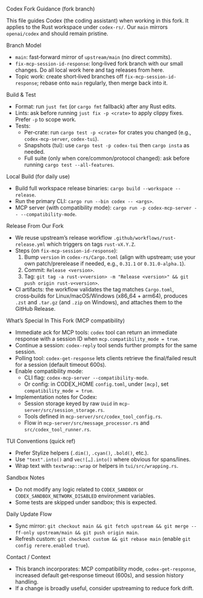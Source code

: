 Codex Fork Guidance (fork branch)

This file guides Codex (the coding assistant) when working in this fork. It applies to the Rust workspace under `codex-rs/`. Our `main` mirrors `openai/codex` and should remain pristine.

Branch Model
- `main`: fast‑forward mirror of `upstream/main` (no direct commits).
- `fix-mcp-session-id-response`: long‑lived fork branch with our small changes. Do all local work here and tag releases from here.
- Topic work: create short‑lived branches off `fix-mcp-session-id-response`; rebase onto `main` regularly, then merge back into it.

Build & Test
- Format: run `just fmt` (or `cargo fmt` fallback) after any Rust edits.
- Lints: ask before running `just fix -p <crate>` to apply clippy fixes. Prefer `-p` to scope work.
- Tests:
  - Per‑crate: run `cargo test -p <crate>` for crates you changed (e.g., `codex-mcp-server`, `codex-tui`).
  - Snapshots (tui): use `cargo test -p codex-tui` then `cargo insta` as needed.
  - Full suite (only when core/common/protocol changed): ask before running `cargo test --all-features`.

Local Build (for daily use)
- Build full workspace release binaries: `cargo build --workspace --release`.
- Run the primary CLI: `cargo run --bin codex -- <args>`.
- MCP server (with compatibility mode): `cargo run -p codex-mcp-server -- --compatibility-mode`.

Release From Our Fork
- We reuse upstream’s release workflow `.github/workflows/rust-release.yml` which triggers on tags `rust-vX.Y.Z`.
- Steps (on `fix-mcp-session-id-response`):
  1) Bump `version` in `codex-rs/Cargo.toml` (align with upstream; use your own patch/prerelease if needed, e.g., `0.31.1` or `0.31.0-alpha.1`).
  2) Commit: `Release <version>`.
  3) Tag: `git tag -a rust-v<version> -m "Release <version>" && git push origin rust-v<version>`.
- CI artifacts: the workflow validates the tag matches `Cargo.toml`, cross‑builds for Linux/macOS/Windows (x86_64 + arm64), produces `.zst` and `.tar.gz` (and `.zip` on Windows), and attaches them to the GitHub Release.

What’s Special In This Fork (MCP compatibility)
- Immediate ack for MCP tools: `codex` tool can return an immediate response with a session ID when `mcp.compatibility_mode = true`.
- Continue a session: `codex-reply` tool sends further prompts for the same session.
- Polling tool: `codex-get-response` lets clients retrieve the final/failed result for a session (default timeout 600s).
- Enable compatibility mode:
  - CLI flag: `codex-mcp-server --compatibility-mode`.
  - Or config: in CODEX_HOME `config.toml`, under `[mcp]`, set `compatibility_mode = true`.
- Implementation notes for Codex:
  - Session storage keyed by raw `Uuid` in `mcp-server/src/session_storage.rs`.
  - Tools defined in `mcp-server/src/codex_tool_config.rs`.
  - Flow in `mcp-server/src/message_processor.rs` and `src/codex_tool_runner.rs`.

TUI Conventions (quick ref)
- Prefer Stylize helpers (`.dim()`, `.cyan()`, `.bold()`, etc.).
- Use `"text".into()` and `vec![…].into()` where obvious for spans/lines.
- Wrap text with `textwrap::wrap` or helpers in `tui/src/wrapping.rs`.

Sandbox Notes
- Do not modify any logic related to `CODEX_SANDBOX` or `CODEX_SANDBOX_NETWORK_DISABLED` environment variables.
- Some tests are skipped under sandbox; this is expected.

Daily Update Flow
- Sync mirror: `git checkout main && git fetch upstream && git merge --ff-only upstream/main && git push origin main`.
- Refresh custom: `git checkout custom && git rebase main` (enable `git config rerere.enabled true`).

Contact / Context
- This branch incorporates: MCP compatibility mode, `codex-get-response`, increased default get‑response timeout (600s), and session history handling.
- If a change is broadly useful, consider upstreaming to reduce fork drift.
